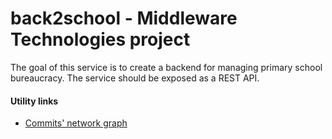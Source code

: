 # back2school - Middleware Technologies project

The goal of this service is to create a backend for managing primary school 
bureaucracy. The service should be exposed as a REST API.

#### Utility links

- [Commits' network graph]

[Commits' network graph]: https://github.com/polimi-mt-acg/back2school/network
